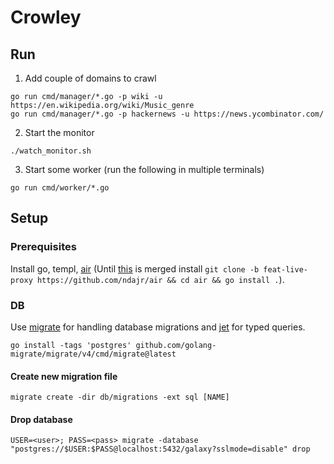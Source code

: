 # Crowley

## Run

1. Add couple of domains to crawl
```
go run cmd/manager/*.go -p wiki -u https://en.wikipedia.org/wiki/Music_genre
go run cmd/manager/*.go -p hackernews -u https://news.ycombinator.com/
```

2. Start the monitor
```
./watch_monitor.sh
```

3. Start some worker (run the following in multiple terminals)
```
go run cmd/worker/*.go
```

## Setup


### Prerequisites

Install go, templ, [air](https://github.com/cosmtrek/air?tab=readme-ov-file#installation) (Until [this](https://github.com/cosmtrek/air/pull/512) is merged install `git clone -b feat-live-proxy https://github.com/ndajr/air && cd air && go install .`).


### DB

Use [migrate](https://github.com/golang-migrate/migrate/tree/master/cmd/migrate) for handling database migrations 
and [jet](https://github.com/go-jet/jet) for typed queries.

```
go install -tags 'postgres' github.com/golang-migrate/migrate/v4/cmd/migrate@latest
```

#### Create new migration file

```
migrate create -dir db/migrations -ext sql [NAME]
```

#### Drop database

```
USER=<user>; PASS=<pass> migrate -database "postgres://$USER:$PASS@localhost:5432/galaxy?sslmode=disable" drop
```

